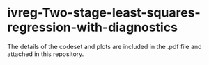 # ivreg-Two-stage-least-squares-regression-with-diagnostics

The details of the codeset and plots are included in the .pdf file and attached in this repository.
